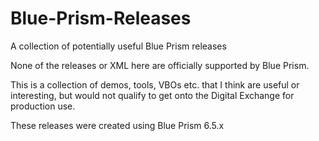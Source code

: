 # Blue-Prism-Releases
A collection of potentially useful Blue Prism releases

None of the releases or XML here are officially supported by Blue Prism.  

This is a collection of demos, tools, VBOs etc. that I think are useful or interesting, but would not qualify to get onto the Digital Exchange for production use.

These releases were created using Blue Prism 6.5.x
